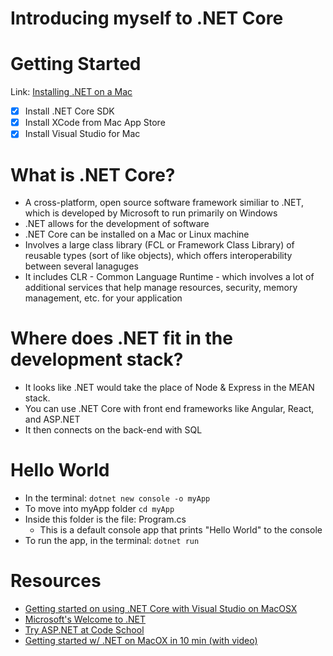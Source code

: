 # Introducing myself to .NET Core

# Getting Started
Link: [Installing .NET on a Mac](https://www.microsoft.com/net/core#macos)
 - [x] Install .NET Core SDK
 - [x] Install XCode from Mac App Store
 - [x] Install Visual Studio for Mac

# What is .NET Core?
- A cross-platform, open source software framework similiar to .NET, which is developed by Microsoft to run primarily on Windows
- .NET allows for the development of software
- .NET Core can be installed on a Mac or Linux machine
- Involves a large class library (FCL or Framework Class Library) of reusable types (sort of like objects), which offers interoperability between several lanaguges
- It includes CLR - Common Language Runtime - which involves a lot of additional services that help manage resources, security, memory management, etc. for your application

# Where does .NET fit in the development stack?
- It looks like .NET would take the place of Node & Express in the MEAN stack.
- You can use .NET Core with front end frameworks like Angular, React, and ASP.NET
- It then connects on the back-end with SQL

# Hello World
- In the terminal: `dotnet new console -o myApp`
- To move into myApp folder `cd myApp`
- Inside this folder is the file: Program.cs
  - This is a default console app that prints "Hello World" to the console
- To run the app, in the terminal: `dotnet run`

# Resources
- [Getting started on using .NET Core with Visual Studio on MacOSX](https://docs.microsoft.com/en-us/dotnet/core/tutorials/using-on-mac-vs)
- [Microsoft's Welcome to .NET](https://docs.microsoft.com/en-us/dotnet/welcome)
- [Try ASP.NET at Code School](https://www.codeschool.com/courses/try-asp-net-core)
- [Getting started w/ .NET on MacOX in 10 min (with video)](https://www.microsoft.com/net/core#macos)
